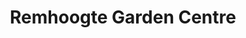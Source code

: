 ---
title: "Remhoogte Garden Centre"
url: /somerset-west/remhoogte-garden-centre/
shop: garden centre
---